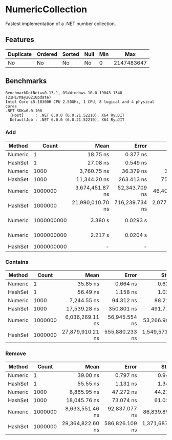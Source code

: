 # NumericCollection

Fastest implementation of a .NET number collection.

## Features

| Duplicate | Ordered | Sorted | Null | Min |        Max |
|---------- |-------- |------- |----- |---- |----------- |
|        No |      No |     No |   No |   0 | 2147483647 |

## Benchmarks

```
BenchmarkDotNet=v0.13.1, OS=Windows 10.0.19043.1348 (21H1/May2021Update)
Intel Core i5-10300H CPU 2.50GHz, 1 CPU, 8 logical and 4 physical cores
.NET SDK=6.0.100
  [Host]     : .NET 6.0.0 (6.0.21.52210), X64 RyuJIT
  DefaultJob : .NET 6.0.0 (6.0.21.52210), X64 RyuJIT
```

### Add

|  Method |      Count |             Mean |          Error |           StdDev |           Median |    Allocated |  Notes |
|-------- |----------- |-----------------:|---------------:|-----------------:|-----------------:|-------------:|-------:|
| Numeric |          1 |         18.75 ns |       0.377 ns |         0.353 ns |         18.68 ns |         96 B |        |
| HashSet |          1 |         27.08 ns |       0.549 ns |         0.486 ns |         27.15 ns |        168 B |        |
| Numeric |       1000 |      3,760.75 ns |      36.379 ns |        32.249 ns |      3,766.47 ns |        712 B |        |
| HashSet |       1000 |     11,344.20 ns |     263.413 ns |       751.533 ns |     10,942.49 ns |     58,664 B |        |
| Numeric |    1000000 |  3,674,451.87 ns |  52,343.709 ns |    46,401.335 ns |  3,658,394.53 ns |    262,575 B |        |
| HashSet |    1000000 | 21,990,010.70 ns | 716,239.734 ns | 2,077,941.341 ns | 22,087,296.88 ns | 43,111,496 B |        |
| Numeric | 1000000000 |          3.380 s |       0.0293 s |         0.0274 s |  3,658,394.53 ns |       256 MB |        |
| Numeric | 1000000000 |          2.217 s |       0.0204 s |         0.0191 s |  3,658,394.53 ns |       256 MB | Static |
| HashSet | 1000000000 |                - |              - |                - |                - |            - | DNF    |

### Contains

|  Method |   Count |             Mean |          Error |           StdDev |    Allocated |
|-------- |-------- |-----------------:|---------------:|-----------------:|-------------:|
| Numeric |       1 |         35.85 ns |       0.664 ns |         0.621 ns |        136 B |
| HashSet |       1 |         56.49 ns |       1.158 ns |         1.027 ns |        208 B |
| Numeric |    1000 |      7,244.55 ns |      94.312 ns |        88.219 ns |        752 B |
| HashSet |    1000 |     17,539.28 ns |     350.801 ns |       491.773 ns |     58,704 B |
| Numeric | 1000000 |  6,036,269.11 ns |  56,945.554 ns |    53,266.906 ns |    262,617 B |
| HashSet | 1000000 | 27,879,910.21 ns | 555,880.233 ns | 1,549,571.905 ns | 43,111,555 B |

### Remove

|  Method |   Count |             Mean |          Error |           StdDev |    Allocated |
|-------- |-------- |-----------------:|---------------:|-----------------:|-------------:|
| Numeric |       1 |         39.00 ns |       0.797 ns |         0.949 ns |        136 B |
| HashSet |       1 |         55.55 ns |       1.131 ns |         1.347 ns |        208 B |
| Numeric |    1000 |      8,865.95 ns |      47.272 ns |        44.218 ns |        752 B |
| HashSet |    1000 |     18,045.76 ns |      73.074 ns |        61.020 ns |     58,704 B |
| Numeric | 1000000 |  8,633,551.46 ns |  92,837.077 ns |    86,839.859 ns |    262,618 B |
| HashSet | 1000000 | 29,364,822.60 ns | 586,826.109 ns | 1,371,687.112 ns | 43,111,545 B |